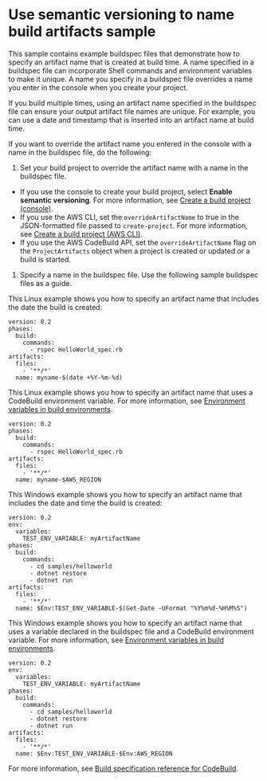 # Use semantic versioning to name build artifacts sample<a name="sample-buildspec-artifact-naming"></a>

 This sample contains example buildspec files that demonstrate how to specify an artifact name that is created at build time\. A name specified in a buildspec file can incorporate Shell commands and environment variables to make it unique\. A name you specify in a buildspec file overrides a name you enter in the console when you create your project\.

 If you build multiple times, using an artifact name specified in the buildspec file can ensure your output artifact file names are unique\. For example, you can use a date and timestamp that is inserted into an artifact name at build time\. 

If you want to override the artifact name you entered in the console with a name in the buildspec file, do the following:

1.  Set your build project to override the artifact name with a name in the buildspec file\. 
   +  If you use the console to create your build project, select **Enable semantic versioning**\. For more information, see [Create a build project \(console\)](create-project.md#create-project-console)\. 
   +  If you use the AWS CLI, set the `overrideArtifactName` to true in the JSON\-formatted file passed to `create-project`\. For more information, see [Create a build project \(AWS CLI\)](create-project.md#create-project-cli)\. 
   +  If you use the AWS CodeBuild API, set the `overrideArtifactName` flag on the `ProjectArtifacts` object when a project is created or updated or a build is started\. 

1.  Specify a name in the buildspec file\. Use the following sample buildspec files as a guide\. 

 This Linux example shows you how to specify an artifact name that includes the date the build is created: 

```
version: 0.2         
phases:
  build:
    commands:
      - rspec HelloWorld_spec.rb
artifacts:
  files:
    - '**/*'
  name: myname-$(date +%Y-%m-%d)
```

 This Linux example shows you how to specify an artifact name that uses a CodeBuild environment variable\. For more information, see [Environment variables in build environments](build-env-ref-env-vars.md)\. 

```
version: 0.2         
phases:
  build:
    commands:
      - rspec HelloWorld_spec.rb
artifacts:
  files:
    - '**/*'
  name: myname-$AWS_REGION
```

 This Windows example shows you how to specify an artifact name that includes the date and time the build is created: 

```
version: 0.2
env:
  variables:
    TEST_ENV_VARIABLE: myArtifactName
phases:
  build:
    commands:
      - cd samples/helloworld
      - dotnet restore
      - dotnet run
artifacts:
  files:
    - '**/*'
  name: $Env:TEST_ENV_VARIABLE-$(Get-Date -UFormat "%Y%m%d-%H%M%S")
```

 This Windows example shows you how to specify an artifact name that uses a variable declared in the buildspec file and a CodeBuild environment variable\. For more information, see [Environment variables in build environments](build-env-ref-env-vars.md)\. 

```
version: 0.2
env:
  variables:
    TEST_ENV_VARIABLE: myArtifactName
phases:
  build:
    commands:
      - cd samples/helloworld
      - dotnet restore
      - dotnet run
artifacts:
  files:
    - '**/*'
  name: $Env:TEST_ENV_VARIABLE-$Env:AWS_REGION
```

 For more information, see [Build specification reference for CodeBuild](build-spec-ref.md)\. 
